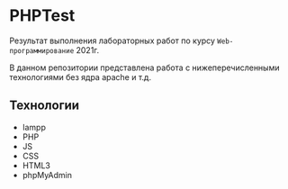 # PHPTest

Результат выполнения лабораторных работ по курсу `Web-программирование` 2021г.

В данном репозитории представлена работа с нижеперечисленными технологиями без ядра apache и т.д.

## Технологии
* lampp
* PHP
* JS
* CSS
* HTML3
* phpMyAdmin
